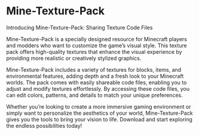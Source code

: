 # Mine-Texture-Pack
Introducing Mine-Texture-Pack: Sharing Texture Code Files

Mine-Texture-Pack is a specially designed resource for Minecraft players and modders who want to customize the game’s visual style. This texture pack offers high-quality textures that enhance the visual experience by providing more realistic or creatively stylized graphics.

Mine-Texture-Pack includes a variety of textures for blocks, items, and environmental features, adding depth and a fresh look to your Minecraft worlds. The pack comes with easily shareable code files, enabling you to adjust and modify textures effortlessly. By accessing these code files, you can edit colors, patterns, and details to match your unique preferences.

Whether you’re looking to create a more immersive gaming environment or simply want to personalize the aesthetics of your world, Mine-Texture-Pack gives you the tools to bring your vision to life. Download and start exploring the endless possibilities today!
